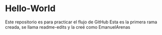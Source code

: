 # Hello-World
Este repositorio es para practicar el flujo de GitHub
Esta es la primera rama creada, se llama readme-edits y la creé como EmanuelArenas
